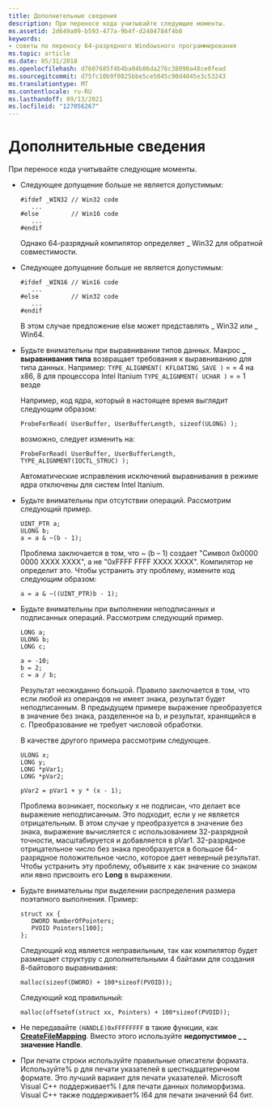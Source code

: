```yaml
---
title: Дополнительные сведения
description: При переносе кода учитывайте следующие моменты.
ms.assetid: 2d649a09-b593-477a-9b4f-d2404784f4b0
keywords:
- советы по переносу 64-разрядного Windowsного программирования
ms.topic: article
ms.date: 05/31/2018
ms.openlocfilehash: d7607685f4b4ba04b86da276c38090a48ce0fead
ms.sourcegitcommit: d75fc10b9f0825bbe5ce5045c90d4045e3c53243
ms.translationtype: MT
ms.contentlocale: ru-RU
ms.lasthandoff: 09/13/2021
ms.locfileid: "127056267"
---
```

# <a name="additional-considerations"></a>Дополнительные сведения

При переносе кода учитывайте следующие моменты.

- Следующее допущение больше не является допустимым:

   ```syntax
   #ifdef _WIN32 // Win32 code
      ...
   #else         // Win16 code
      ...
   #endif
   ```

   Однако 64-разрядный компилятор определяет \_ Win32 для обратной совместимости.

- Следующее допущение больше не является допустимым:

   ```syntax
   #ifdef _WIN16 // Win16 code
      ...
   #else         // Win32 code
      ...
   #endif
   ```

   В этом случае предложение else может представлять \_ Win32 или \_ Win64.

- Будьте внимательны при выравнивании типов данных. Макрос **\_ выравнивания типа** возвращает требования к выравниванию для типа данных. Например: `TYPE_ALIGNMENT( KFLOATING_SAVE )` = = 4 на x86, 8 для процессора Intel Itanium `TYPE_ALIGNMENT( UCHAR )` = = 1 везде

    Например, код ядра, который в настоящее время выглядит следующим образом:

    ```syntax
    ProbeForRead( UserBuffer, UserBufferLength, sizeof(ULONG) );
    ```

    возможно, следует изменить на:

    ```syntax
    ProbeForRead( UserBuffer, UserBufferLength, TYPE_ALIGNMENT(IOCTL_STRUC) );
    ```

    Автоматические исправления исключений выравнивания в режиме ядра отключены для систем Intel Itanium.

- Будьте внимательны при отсутствии операций. Рассмотрим следующий пример.

    ```syntax
    UINT_PTR a; 
    ULONG b;
    a = a & ~(b - 1);
    ```

    Проблема заключается в том, что ~ (b – 1) создает "Символ 0x0000 0000 XXXX XXXX", а не "0xFFFF FFFF XXXX XXXX". Компилятор не определит это. Чтобы устранить эту проблему, измените код следующим образом:

    ```syntax
    a = a & ~((UINT_PTR)b - 1);
    ```

- Будьте внимательны при выполнении неподписанных и подписанных операций. Рассмотрим следующий пример.

    ```syntax
    LONG a;
    ULONG b;
    LONG c;

    a = -10;
    b = 2;
    c = a / b;
    ```

    Результат неожиданно большой. Правило заключается в том, что если любой из операндов не имеет знака, результат будет неподписанным. В предыдущем примере выражение преобразуется в значение без знака, разделенное на b, и результат, хранящийся в c. Преобразование не требует числовой обработки.

    В качестве другого примера рассмотрим следующее.

    ```syntax
    ULONG x;
    LONG y;
    LONG *pVar1;
    LONG *pVar2;

    pVar2 = pVar1 + y * (x - 1);
    ```

    Проблема возникает, поскольку x не подписан, что делает все выражение неподписанным. Это подходит, если y не является отрицательным. В этом случае y преобразуется в значение без знака, выражение вычисляется с использованием 32-разрядной точности, масштабируется и добавляется в pVar1. 32-разрядное отрицательное число без знака преобразуется в большое 64-разрядное положительное число, которое дает неверный результат. Чтобы устранить эту проблему, объявите x как значение со знаком или явно присвоить его **Long** в выражении.

- Будьте внимательны при выделении распределения размера поэтапного выполнения. Пример:

    ```syntax
    struct xx {
       DWORD NumberOfPointers;
       PVOID Pointers[100];
    };
    ```

    Следующий код является неправильным, так как компилятор будет размещает структуру с дополнительными 4 байтами для создания 8-байтового выравнивания:

    ```syntax
    malloc(sizeof(DWORD) + 100*sizeof(PVOID));
    ```

    Следующий код правильный:

    ```syntax
    malloc(offsetof(struct xx, Pointers) + 100*sizeof(PVOID));
    ```

- Не передавайте `(HANDLE)0xFFFFFFFF` в такие функции, как [**CreateFileMapping**](/windows/desktop/api/winbase/nf-winbase-createfilemappinga). Вместо этого используйте **недопустимое \_ \_ значение Handle**.
- При печати строки используйте правильные описатели формата. Используйте% p для печати указателей в шестнадцатеричном формате. Это лучший вариант для печати указателей. Microsoft Visual C++ поддерживает% I для печати данных полиморфизма. Visual C++ также поддерживает% I64 для печати значений 64 бит.

 

 